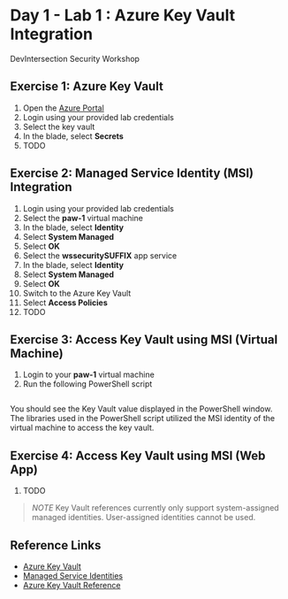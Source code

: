 # Day 1 - Lab 1 : Azure Key Vault Integration

DevIntersection Security Workshop

## Exercise 1: Azure Key Vault

1. Open the [Azure Portal](https://portal.azure.com)
2. Login using your provided lab credentials
3. Select the key vault
4. In the blade, select **Secrets**
5. TODO

## Exercise 2: Managed Service Identity (MSI) Integration

1. Login using your provided lab credentials
2. Select the **paw-1** virtual machine
3. In the blade, select **Identity**
4. Select **System Managed**
5. Select **OK**
6. Select the **wssecuritySUFFIX** app service
7. In the blade, select **Identity**
8. Select **System Managed**
9. Select **OK**
10. Switch to the Azure Key Vault
11. Select **Access Policies**
12. TODO

## Exercise 3: Access Key Vault using MSI (Virtual Machine)

1. Login to your **paw-1** virtual machine
2. Run the following PowerShell script

```PowerShell

```

You should see the Key Vault value displayed in the PowerShell window.  The libraries used in the PowerShell script utilized the MSI identity of the virtual machine to access the key vault.

## Exercise 4: Access Key Vault using MSI (Web App)

1. TODO

> *NOTE* Key Vault references currently only support system-assigned managed identities. User-assigned identities cannot be used.

## Reference Links

- [Azure Key Vault](https://docs.microsoft.com/en-us/azure/key-vault/general/basic-concepts)
- [Managed Service Identities](https://docs.microsoft.com/en-us/azure/active-directory/managed-identities-azure-resources/overview)
- [Azure Key Vault Reference](https://docs.microsoft.com/en-us/azure/app-service/app-service-key-vault-references)
